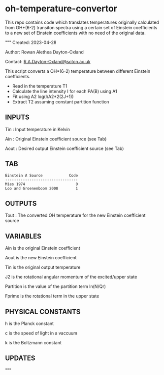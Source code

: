 # oh-temperature-convertor
This repo contains code which translates temperatures originally calculated from OH*(6-2) transiton spectra using a certain set of Einstein coefficients to a new set of Einstein coefficients with no need of the original data.

"""
Created: 2023-04-28

Author: Rowan Alethea Dayton-Oxland

Contact: R.A.Dayton-Oxland@soton.ac.uk

This script converts a OH*(6-2) temperature between different Einstein coefficients.

- Read in the temperature T1
- Calculate the line intensity I for each PA(B) using A1
- Fit using A2 log(I/A2*2(2J+1))
- Extract T2 assuming constant partition function 


INPUTS
---
Tin : Input temperature in Kelvin

Ain : Original Einstein coefficient source (see Tab)

Aout : Desired output Einstein coefficient source (see Tab)



TAB
---
    Einstein A Source            Code
    ---------------------------------
    Mies 1974                       0
    Loo and Groenenboom 2008        1


OUTPUTS
---
Tout : The converted OH temperature for the new Einstein coefficient source


VARIABLES
---
Ain is the original Einstein coefficient

Aout is the new Einstein coefficient

Tin is the original output temperature

J2 is the rotational angular momentum of the excited/upper state

Partition is the value of the partition term ln(N/Qr)

Fprime is the rotational term in the upper state

PHYSICAL CONSTANTS
---
h is the Planck constant

c is the speed of light in a vaccuum

k is the Boltzmann constant

UPDATES
---

"""
